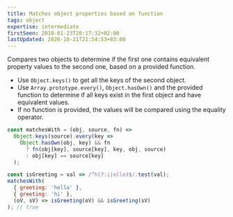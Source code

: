```yaml
---
title: Matches object properties based on function
tags: object
expertise: intermediate
firstSeen: 2018-01-23T20:17:32+02:00
lastUpdated: 2020-10-21T21:54:53+03:00
---
```


Compares two objects to determine if the first one contains equivalent property values to the second one, based on a provided function.

- Use `Object.keys()` to get all the keys of the second object.
- Use `Array.prototype.every()`, `Object.hasOwn()` and the provided function to determine if all keys exist in the first object and have equivalent values.
- If no function is provided, the values will be compared using the equality operator.

```js
const matchesWith = (obj, source, fn) =>
  Object.keys(source).every(key =>
    Object.hasOwn(obj, key) && fn
      ? fn(obj[key], source[key], key, obj, source)
      : obj[key] == source[key]
  );
```

```js
const isGreeting = val => /^h(?:i|ello)$/.test(val);
matchesWith(
  { greeting: 'hello' },
  { greeting: 'hi' },
  (oV, sV) => isGreeting(oV) && isGreeting(sV)
); // true
```
